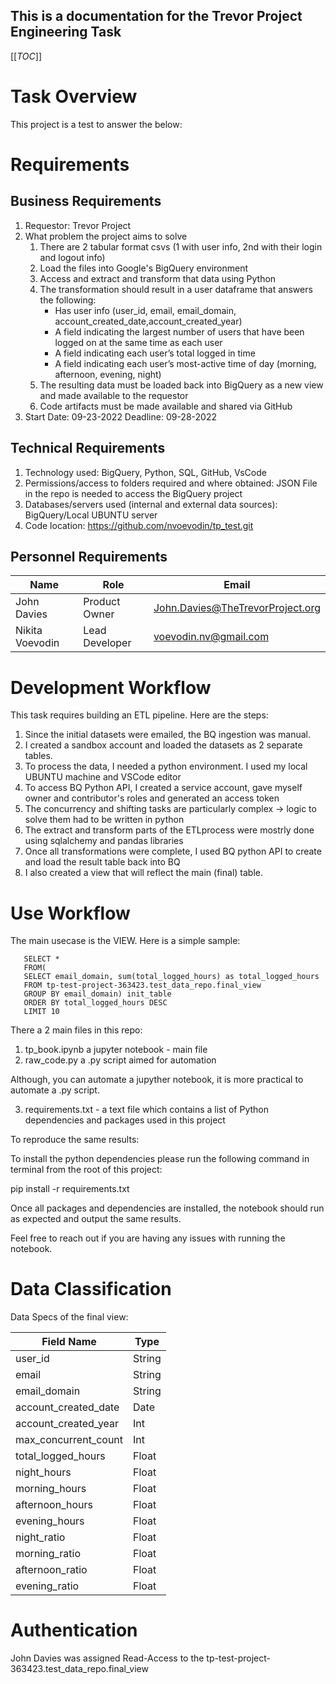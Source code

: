 ## This is a documentation for the Trevor Project Engineering Task

[[_TOC_]]

# Task Overview

This project is a test to answer the below:

# Requirements

## Business Requirements

1. Requestor: Trevor Project
2. What problem the project aims to solve
    1. There are 2 tabular format csvs (1 with user info, 2nd with their login and logout info)
    2. Load the files into Google's BigQuery environment
    3. Access and extract and transform that data using Python
    4. The transformation should result in a user dataframe that answers the following:
        - Has user info (user_id, email, email_domain, account_created_date,account_created_year)
        - A field indicating the largest number of users that have been logged on at the same time as each user
        - A field indicating each user’s total logged in time
        - A field indicating each user’s most-active time of day (morning, afternoon, evening, night)
    5. The resulting data must be loaded back into BigQuery as a new view and made available to the requestor
    6. Code artifacts must be made available and shared via GitHub
3. Start Date: 09-23-2022 Deadline: 09-28-2022

## Technical Requirements

1. Technology used: BigQuery, Python, SQL, GitHub, VsCode
2. Permissions/access to folders required and where obtained: JSON File in the repo is needed to access the BigQuery project
3. Databases/servers used (internal and external data sources): BigQuery/Local UBUNTU server
4. Code location: https://github.com/nvoevodin/tp_test.git


## Personnel Requirements

| Name | Role | Email |
|--|--|--|
| John Davies | Product Owner | John.Davies@TheTrevorProject.org |
| Nikita Voevodin | Lead Developer | voevodin.nv@gmail.com |



# Development Workflow

This task requires building an ETL pipeline. Here are the steps:
1. Since the initial datasets were emailed, the BQ ingestion was manual.
2. I created a sandbox account and loaded the datasets as 2 separate tables.
3. To process the data, I needed a python environment. I used my local UBUNTU machine and VSCode editor
4. To access BQ Python API, I created a service account, gave myself owner and contributor's roles and generated an access token
5. The concurrency and shifting tasks are particularly complex -> logic to solve them had to be written in python
6. The extract and transform parts of the ETLprocess were mostrly done using sqlalchemy and pandas libraries
7. Once all transformations were complete, I used BQ python API to create and load the result table back into BQ
8. I also created a view that will reflect the main (final) table. 

# Use Workflow

The main usecase is the VIEW. Here is a simple sample:

```
   SELECT *
   FROM( 
   SELECT email_domain, sum(total_logged_hours) as total_logged_hours
   FROM tp-test-project-363423.test_data_repo.final_view
   GROUP BY email_domain) init_table
   ORDER BY total_logged_hours DESC
   LIMIT 10

```


There a 2 main files in this repo:

1. tp_book.ipynb a jupyter notebook - main file 
2. raw_code.py a .py script aimed for automation

Although, you can automate a jupyther notebook, it is more practical to automate a .py script. 

3. requirements.txt - a text file which contains a list of Python dependencies and packages used in this project

To reproduce the same results: 

To install the python dependencies please run the following command in terminal from the root of this project: 

pip install -r requirements.txt

Once all packages and dependencies are installed, the notebook should run as expected and output the same results.

Feel free to reach out if you are having any issues with running the notebook.

# Data Classification

Data Specs of the final view:

| Field Name | Type | 
|--|--|
| user_id | String |
| email | String |
| email_domain | String |
| account_created_date | Date |
| account_created_year | Int |
| max_concurrent_count | Int |
| total_logged_hours | Float |
| night_hours | Float |
| morning_hours | Float |
| afternoon_hours | Float |
| evening_hours | Float |
| night_ratio | Float |
| morning_ratio | Float |
| afternoon_ratio | Float |
| evening_ratio | Float |


# Authentication

John Davies was assigned Read-Access to the tp-test-project-363423.test_data_repo.final_view 

